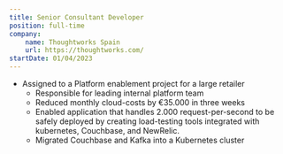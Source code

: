 ```yaml
---
title: Senior Consultant Developer
position: full-time
company:
    name: Thoughtworks Spain
    url: https://thoughtworks.com/
startDate: 01/04/2023
---
```

- Assigned to a Platform enablement project for a large retailer
  - Responsible for leading internal platform team
  - Reduced monthly cloud-costs by €35.000 in three weeks
  - Enabled application that handles 2.000 request-per-second to be safely deployed by creating load-testing tools integrated with kubernetes, Couchbase, and NewRelic.
  - Migrated Couchbase and Kafka into a Kubernetes cluster